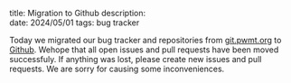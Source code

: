title: Migration to Github
description:  
date: 2024/05/01
tags: bug tracker

Today we migrated our bug tracker and repositories from [git.pwmt.org](https://git.pwmt.org/pwmt) to
[Github](https://github.com/pwmt). Wehope that all open issues and pull requests have been moved
successfuly. If anything was lost, please create new issues and pull requests. We are sorry for
causing some inconveniences.
